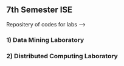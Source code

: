 ## 7th Semester ISE

Repositery of codes for labs -->

### 1) Data Mining Laboratory
### 2) Distributed Computing Laboratory
